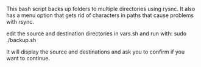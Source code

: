 This bash script backs up folders to multiple directories using rysnc. It also has a menu option that gets rid of characters in paths that cause problems with rsync.

edit the source and destination directories in vars.sh and run with:
sudo ./backup.sh

It will display the source and destinations and ask you to confirm if you want to continue.

